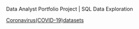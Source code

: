 Data Analyst Portfolio Project | SQL Data Exploration 

[Coronavirus(COVID-19)datasets](https://ourworldindata.org/covid-deaths)

